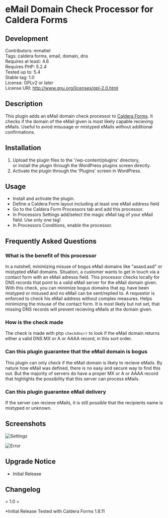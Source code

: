 # eMail Domain Check Processor for Caldera Forms #

## Development ##

Contributors: mmattel  
Tags: caldera forms, email, domain, dns  
Requires at least: 4.6  
Requires PHP: 5.2.4  
Tested up to: 5.4  
Stable tag: 1.0  
License: GPLv2 or later  
License URI: http://www.gnu.org/licenses/gpl-2.0.html

## Description ##

This plugin adds an eMail domain check processor to [Caldera Forms](https://calderaforms.com).
It checks if the domain of the eMail given is most likely capable recieving eMails.
Useful to aviod misusage or mistyped eMails without additional confirmations.

## Installation ##

1. Upload the plugin files to the '/wp-content/plugins' directory,  
   or install the plugin through the WordPress plugins screen directly.
2. Activate the plugin through the 'Plugins' screen in WordPress.

## Usage ##

* Install and activate the plugin.
* Define a Caldera Form layout including at least one eMail address field
* Go to the Caldera Form Processors tab and add this processor.
* In Processors Settings add/select the magic eMail tag of your eMail field. Use only one tag!
* In Processors Conditions, enable the processor.

## Frequently Asked Questions ##

### What is the benefit of this processor ###

In a nutshell, minimizing misuse of bogus eMail domains like "asasd.asd" or mistypted eMail domains.
Situation, a customer wants to get in touch via a contact form with an eMail adresss field.
This processor checks locally for DNS records that point to a valid eMail server for the eMail domain given.
With this check, you can minimize bogus domains that eg. have been mistyped or misused and no eMail can be sent/replied to.
A requestor is enforced to check his eMail address without complex measures. Helps minimizing the misuse of the contact form.
It is most likely but not set, that missing DNS records will prevent recieving eMails at the domain given.

### How is the check made ###

The check is made with php `checkdnsrr` to look if the eMail domain returns either a valid DNS MX or A or AAAA record,
in this sort order.

### Can this plugin guarantee that the eMail domain is bogus ###

This plugin can only check if the eMail domain is likely to recieve eMails.
By nature how eMail was defined, there is no easy and secure way to find this out.
But the majority of servers do have a proper MX or A or AAAA record that highlights the
possibility that this server can process eMails.

### Can this plugin guarantee eMail delivery ###

If the server can recieve eMails, it is still possible that the recipients name is mistyped or unknown.

## Screenshots ##

![Settings](https://github.com/mmattel/eMail-Domain-Check-Processor-for-Caldera-Forms/blob/master/screenshot-1.png)

![Error](https://github.com/mmattel/eMail-Domain-Check-Processor-for-Caldera-Forms/blob/master/screenshot-2.png)

## Upgrade Notice ##

* Initial Release

## Changelog ##

= 1.0 =

*Initial Release
Tested with Caldera Forms 1.8.11
